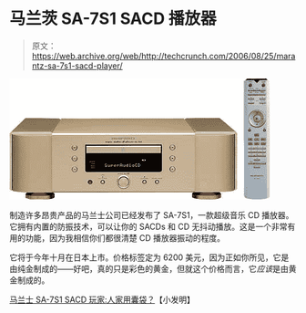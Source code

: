 # 马兰茨 SA-7S1 SACD 播放器

> 原文：<https://web.archive.org/web/http://techcrunch.com/2006/08/25/marantz-sa-7s1-sacd-player/>

![](img/d6799e57b50f8cb081ca8f806e87642c.png)

制造许多昂贵产品的马兰士公司已经发布了 SA-7S1，一款超级音乐 CD 播放器。它拥有内置的防振技术，可以让你的 SACDs 和 CD 无抖动播放。这是一个非常有用的功能，因为我相信你们都很清楚 CD 播放器振动的程度。

它将于今年十月在日本上市。价格标签定为 6200 美元，因为正如你所见，它是由纯金制成的——好吧，真的只是彩色的黄金，但就这个价格而言，它*应该*是由黄金制成的。

[马兰士 SA-7S1 SACD 玩家:人家用囊袋？](https://web.archive.org/web/20140121145256/http://gizmodo.com/gadgets/home-entertainment/marantz-sa7s1-sacd-player-people-use-sacds-196688.php)【小发明】